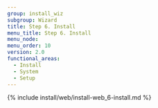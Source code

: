 ```yaml
---
group: install_wiz
subgroup: Wizard
title: Step 6. Install
menu_title: Step 6. Install
menu_node:
menu_order: 10
version: 2.0
functional_areas:
  - Install
  - System
  - Setup
---
```


{% include install/web/install-web_6-install.md %}

